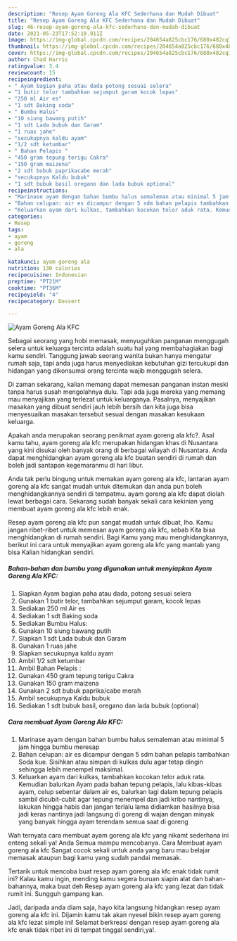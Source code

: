 ```yaml
---
description: "Resep Ayam Goreng Ala KFC Sederhana dan Mudah Dibuat"
title: "Resep Ayam Goreng Ala KFC Sederhana dan Mudah Dibuat"
slug: 46-resep-ayam-goreng-ala-kfc-sederhana-dan-mudah-dibuat
date: 2021-05-23T17:52:10.911Z
image: https://img-global.cpcdn.com/recipes/204654a825cbc176/680x482cq70/ayam-goreng-ala-kfc-foto-resep-utama.jpg
thumbnail: https://img-global.cpcdn.com/recipes/204654a825cbc176/680x482cq70/ayam-goreng-ala-kfc-foto-resep-utama.jpg
cover: https://img-global.cpcdn.com/recipes/204654a825cbc176/680x482cq70/ayam-goreng-ala-kfc-foto-resep-utama.jpg
author: Chad Harris
ratingvalue: 3.4
reviewcount: 15
recipeingredient:
- " Ayam bagian paha atau dada potong sesuai selera"
- "1 butir telor tambahkan sejumput garam kocok lepas"
- "250 ml Air es"
- "1 sdt Baking soda"
- " Bumbu Halus"
- "10 siung bawang putih"
- "1 sdt Lada bubuk dan Garam"
- "1 ruas jahe"
- "secukupnya kaldu ayam"
- "1/2 sdt ketumbar"
- " Bahan Pelapis "
- "450 gram tepung terigu Cakra"
- "150 gram maizena"
- "2 sdt bubuk paprikacabe merah"
- "secukupnya Kaldu bubuk"
- "1 sdt bubuk basil oregano dan lada bubuk optional"
recipeinstructions:
- "Marinase ayam dengan bahan bumbu halus semaleman atau minimal 5 jam hingga bumbu meresap"
- "Bahan celupan: air es dicampur dengan 5 sdm bahan pelapis tambahkan Soda kue. Sisihkan atau simpan di kulkas dulu agar tetap dingin sehingga lebih menempel maksimal."
- "Keluarkan ayam dari kulkas, tambahkan kocokan telor aduk rata. Kemudian balurkan Ayam pada bahan tepung pelapis, lalu kibas-kibas ayam, celup sebentar dalam air es, balurkan lagi dalam tepung pelapis sambil dicubit-cubit agar tepung menempel dan jadi kribo nantinya, lakukan hingga habis dan jangan terlalu lama didiamkan hasilnya bisa jadi keras nantinya jadi langsung di goreng di wajan dengan minyak yang banyak hingga ayam terendam semua saat di goreng"
categories:
- Resep
tags:
- ayam
- goreng
- ala

katakunci: ayam goreng ala 
nutrition: 130 calories
recipecuisine: Indonesian
preptime: "PT21M"
cooktime: "PT36M"
recipeyield: "4"
recipecategory: Dessert

---
```



![Ayam Goreng Ala KFC](https://img-global.cpcdn.com/recipes/204654a825cbc176/680x482cq70/ayam-goreng-ala-kfc-foto-resep-utama.jpg)

Sebagai seorang yang hobi memasak, menyuguhkan panganan menggugah selera untuk keluarga tercinta adalah suatu hal yang membahagiakan bagi kamu sendiri. Tanggung jawab seorang  wanita bukan hanya mengatur rumah saja, tapi anda juga harus menyediakan kebutuhan gizi tercukupi dan hidangan yang dikonsumsi orang tercinta wajib menggugah selera.

Di zaman  sekarang, kalian memang dapat memesan panganan instan meski tanpa harus susah mengolahnya dulu. Tapi ada juga mereka yang memang mau menyajikan yang terlezat untuk keluarganya. Pasalnya, menyajikan masakan yang dibuat sendiri jauh lebih bersih dan kita juga bisa menyesuaikan masakan tersebut sesuai dengan masakan kesukaan keluarga. 



Apakah anda merupakan seorang penikmat ayam goreng ala kfc?. Asal kamu tahu, ayam goreng ala kfc merupakan hidangan khas di Nusantara yang kini disukai oleh banyak orang di berbagai wilayah di Nusantara. Anda dapat menghidangkan ayam goreng ala kfc buatan sendiri di rumah dan boleh jadi santapan kegemaranmu di hari libur.

Anda tak perlu bingung untuk memakan ayam goreng ala kfc, lantaran ayam goreng ala kfc sangat mudah untuk ditemukan dan anda pun boleh menghidangkannya sendiri di tempatmu. ayam goreng ala kfc dapat diolah lewat berbagai cara. Sekarang sudah banyak sekali cara kekinian yang membuat ayam goreng ala kfc lebih enak.

Resep ayam goreng ala kfc pun sangat mudah untuk dibuat, lho. Kamu jangan ribet-ribet untuk memesan ayam goreng ala kfc, sebab Kita bisa menghidangkan di rumah sendiri. Bagi Kamu yang mau menghidangkannya, berikut ini cara untuk menyajikan ayam goreng ala kfc yang mantab yang bisa Kalian hidangkan sendiri.

<!--inarticleads1-->

##### Bahan-bahan dan bumbu yang digunakan untuk menyiapkan Ayam Goreng Ala KFC:

1. Siapkan  Ayam bagian paha atau dada, potong sesuai selera
1. Gunakan 1 butir telor, tambahkan sejumput garam, kocok lepas
1. Sediakan 250 ml Air es
1. Sediakan 1 sdt Baking soda
1. Sediakan  Bumbu Halus:
1. Gunakan 10 siung bawang putih
1. Siapkan 1 sdt Lada bubuk dan Garam
1. Gunakan 1 ruas jahe
1. Siapkan secukupnya kaldu ayam
1. Ambil 1/2 sdt ketumbar
1. Ambil  Bahan Pelapis :
1. Gunakan 450 gram tepung terigu Cakra
1. Gunakan 150 gram maizena
1. Gunakan 2 sdt bubuk paprika/cabe merah
1. Ambil secukupnya Kaldu bubuk
1. Sediakan 1 sdt bubuk basil, oregano dan lada bubuk (optional)




<!--inarticleads2-->

##### Cara membuat Ayam Goreng Ala KFC:

1. Marinase ayam dengan bahan bumbu halus semaleman atau minimal 5 jam hingga bumbu meresap
1. Bahan celupan: air es dicampur dengan 5 sdm bahan pelapis tambahkan Soda kue. Sisihkan atau simpan di kulkas dulu agar tetap dingin sehingga lebih menempel maksimal.
1. Keluarkan ayam dari kulkas, tambahkan kocokan telor aduk rata. Kemudian balurkan Ayam pada bahan tepung pelapis, lalu kibas-kibas ayam, celup sebentar dalam air es, balurkan lagi dalam tepung pelapis sambil dicubit-cubit agar tepung menempel dan jadi kribo nantinya, lakukan hingga habis dan jangan terlalu lama didiamkan hasilnya bisa jadi keras nantinya jadi langsung di goreng di wajan dengan minyak yang banyak hingga ayam terendam semua saat di goreng




Wah ternyata cara membuat ayam goreng ala kfc yang nikamt sederhana ini enteng sekali ya! Anda Semua mampu mencobanya. Cara Membuat ayam goreng ala kfc Sangat cocok sekali untuk anda yang baru mau belajar memasak ataupun bagi kamu yang sudah pandai memasak.

Tertarik untuk mencoba buat resep ayam goreng ala kfc enak tidak rumit ini? Kalau kamu ingin, mending kamu segera buruan siapin alat dan bahan-bahannya, maka buat deh Resep ayam goreng ala kfc yang lezat dan tidak rumit ini. Sungguh gampang kan. 

Jadi, daripada anda diam saja, hayo kita langsung hidangkan resep ayam goreng ala kfc ini. Dijamin kamu tak akan nyesel bikin resep ayam goreng ala kfc lezat simple ini! Selamat berkreasi dengan resep ayam goreng ala kfc enak tidak ribet ini di tempat tinggal sendiri,ya!.

